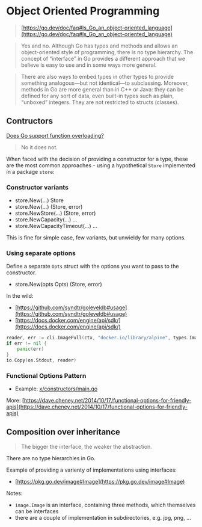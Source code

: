 # Object Oriented Programming

> [https://go.dev/doc/faq#Is_Go_an_object-oriented_language](https://go.dev/doc/faq#Is_Go_an_object-oriented_language)

> Yes and no. Although Go has types and methods and allows an object-oriented
> style of programming, there is no type hierarchy. The concept of “interface”
> in Go provides a different approach that we believe is easy to use and in some
> ways more general.

> There are also ways to embed types in other types to provide something
> analogous—but not identical—to subclassing. Moreover, methods in Go are more
> general than in C++ or Java: they can be defined for any sort of data, even
> built-in types such as plain, “unboxed” integers. They are not restricted to
> structs (classes). 

## Contructors

[Does Go support function overloading?](https://stackoverflow.com/questions/6986944/does-the-go-language-have-function-method-overloading)

> No it does not.

When faced with the decision of providing a constructor for a type, these are
the most common approaches - using a hypothetical `Store` implemented in a package
`store`:

### Constructor variants

* store.New(...) Store
* store.New(...) (Store, error)
* store.NewStore(...) (Store, error) 
* store.NewCapacity(...) ...
* store.NewCapacityTimeout(...) ...

This is fine for simple case, few variants, but unwieldy for many options.

### Using separate options

Define a separate `Opts` struct with the options you want to pass to the
constructor.

* store.New(opts Opts) (Store, error)

In the wild:

* [https://github.com/syndtr/goleveldb#usage](https://github.com/syndtr/goleveldb#usage)
* [https://docs.docker.com/engine/api/sdk/](https://docs.docker.com/engine/api/sdk/)

```go
reader, err := cli.ImagePull(ctx, "docker.io/library/alpine", types.ImagePullOptions{})
if err != nil {
    panic(err)
}
io.Copy(os.Stdout, reader)
```

### Functional Options Pattern

* Example: [x/constructors/main.go](x/constructors/main.go)

More: [https://dave.cheney.net/2014/10/17/functional-options-for-friendly-apis](https://dave.cheney.net/2014/10/17/functional-options-for-friendly-apis)

## Composition over inheritance

> The bigger the interface, the weaker the abstraction.

There are no type hierarchies in Go.

Example of providing a varienty of implementations using interfaces:

* [https://pkg.go.dev/image#Image](https://pkg.go.dev/image#Image)

Notes:

* `image.Image` is an interface, containing three methods, which themselves can be interfaces
* there are a couple of implementation in subdirectories, e.g. jpg, png, ...
